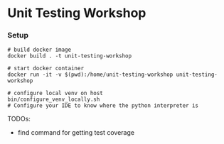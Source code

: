 # Unit Testing Workshop


### Setup

```shell
# build docker image
docker build . -t unit-testing-workshop

# start docker container
docker run -it -v $(pwd):/home/unit-testing-workshop unit-testing-workshop 

# configure local venv on host
bin/configure_venv_locally.sh
# Configure your IDE to know where the python interpreter is
```


TODOs:
- find command for getting test coverage
